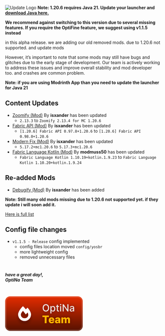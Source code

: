 ![Update Logo](https://github.com/NotAGanesh/OptiNa-Reborn/blob/main/update_banners/hotfix_changelog_banner.png?raw=true)
**Note: 1.20.6 requires Java 21. Update your launcher and [download Java here.](https://www.oracle.com/in/java/technologies/downloads/)**

**We recommend against switching to this version due to several missing features. If you require the OptiFine feature, we suggest using v1.1.5 instead**

in this alpha release. we are adding our old removed mods. due to 1.20.6 not supported. and update mods

However, it’s important to note that some mods may still have bugs and glitches due to the early stage of development. Our team is actively working to address these issues and improve overall stability and mod developer too. and crashes are common problem.


**Note: if you are using Modrinth App than you need to update the launcher for Java 21**
## Content Updates
- [Zoomify (Mod)](https://modrinth.com/mod/zoomify/) By **isxander** has been updated
    - `2.13.3` to `Zoomify 2.13.4 for MC 1.20.6`
- [Fabric API (Mod)](https://modrinth.com/mod/fabric-api) By **isxander** has been updated
    - `[1.20.6] Fabric API 0.97.8+1.20.6` to `[1.20.6] Fabric API 0.98.0+1.20.6`
- [Modern Fix (Mod)](https://modrinth.com/mod/modernfix) By **isxander** has been updated
    - `5.17.2+mc1.20.6` to `5.17.3+mc1.20.6`
- [Fabric Language Kotlin (Mod)](https://modrinth.com/mod/fabric-language-kotlin) By **modmuss50** has been updated
    - `Fabric Language Kotlin 1.10.19+kotlin.1.9.23` to `Fabric Language Kotlin 1.10.20+kotlin.1.9.24`
      
## Re-added Mods
- [Debugify (Mod)](https://modrinth.com/mod/debugify) By **isxander** has been added

**Note: Still many old mods missing due to 1.20.6 not supported yet. if they update i will soon add it.**

[Here is full list](https://github.com/NotAGanesh/OptiNa-Reborn/issues/18)
## Config file changes
- `v1.1.5 - Release` config implemented
     - config files location moved `config/yosbr`
     - more lightweight config
     - removed unnecessary files

#

***have a great day!,*** <br>
***OptiNa Team***

<br>

![OptiNa Team](https://raw.githubusercontent.com/NotAGanesh/OptiNa-Team/c834c07242f36d99bc07b4e6b1219cd71d7470e0/badges/cozy.svg)

